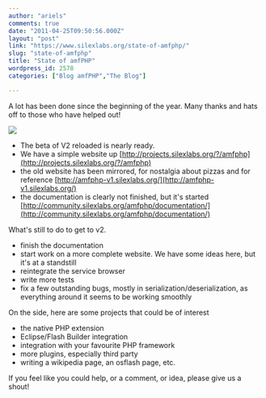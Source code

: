 ```yaml
---
author: "ariels"
comments: true
date: "2011-04-25T09:50:56.000Z"
layout: "post"
link: "https://www.silexlabs.org/state-of-amfphp/"
slug: "state-of-amfphp"
title: "State of amfPHP"
wordpress_id: 2578
categories: ["Blog amfPHP","The Blog"]

---
```

A lot has been done since the beginning of the year. Many thanks and hats off to those who have helped out!

[![](https://www.silexlabs.org/wp-content/uploads/2011/04/amf_logo1-300x145.jpg)](https://www.silexlabs.org/2011/04/state-of-amfphp/amf_logo1-2/)

- The beta of V2 reloaded is nearly ready.
- We have a simple website up [http://projects.silexlabs.org/?/amfphp](http://projects.silexlabs.org/?/amfphp)
- the old website has been mirrored, for nostalgia about pizzas and for reference [http://amfphp-v1.silexlabs.org/](http://amfphp-v1.silexlabs.org/)
- the documentation is clearly not finished, but it's started [http://community.silexlabs.org/amfphp/documentation/](http://community.silexlabs.org/amfphp/documentation/)

What's still to do to get to v2.
- finish the documentation
- start work on a more complete website. We have some ideas here, but it's at a standstill
- reintegrate the service browser
- write more tests
- fix a few outstanding bugs, mostly in serialization/deserialization, as everything around it seems to be working smoothly

On the side, here are some projects that could be of interest
- the native PHP extension
- Eclipse/Flash Builder integration
- integration with your favourite PHP framework
- more plugins, especially third party
- writing a wikipedia page, an osflash page, etc.

If you feel like you could help, or a comment, or idea, please give us a shout!

